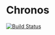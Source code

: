 # Chronos

[![Build Status](https://travis-ci.org/Harwood/Chronos.svg?branch=dev)](https://travis-ci.org/Harwood/Chronos)
